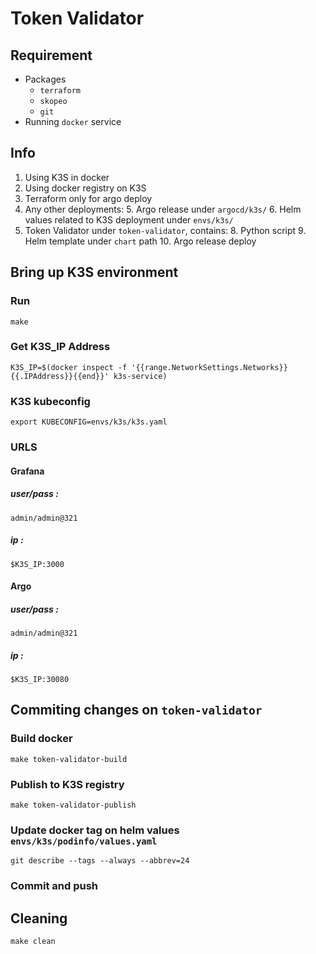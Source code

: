 # Token Validator

## Requirement
- Packages
  - `terraform`
  - `skopeo`
  - `git`
- Running `docker` service

## Info
1. Using K3S in docker
2. Using docker registry on K3S
3. Terraform only for argo deploy
4. Any other deployments:
   5. Argo release under `argocd/k3s/`
   6. Helm values related to K3S deployment under `envs/k3s/`
7. Token Validator under `token-validator`, contains:
   8. Python script
   9. Helm template under `chart` path
   10. Argo release deploy

## Bring up K3S environment
### Run
```
make
```
### Get K3S_IP Address
```
K3S_IP=$(docker inspect -f '{{range.NetworkSettings.Networks}}{{.IPAddress}}{{end}}' k3s-service)
```
### K3S kubeconfig
```
export KUBECONFIG=envs/k3s/k3s.yaml
```
### URLS
#### Grafana
##### user/pass : 
`admin/admin@321`
##### ip : 
`$K3S_IP:3000`
#### Argo
##### user/pass : 
`admin/admin@321`
##### ip :
`$K3S_IP:30080`

## Commiting changes on `token-validator`
### Build docker
```
make token-validator-build
```
### Publish to K3S registry
```
make token-validator-publish
```
### Update docker tag on helm values `envs/k3s/podinfo/values.yaml`
```
git describe --tags --always --abbrev=24
```
### Commit and push

## Cleaning
```
make clean
```
